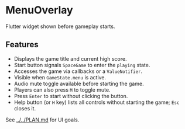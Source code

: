 # MenuOverlay

Flutter widget shown before gameplay starts.

## Features

- Displays the game title and current high score.
- Start button signals `SpaceGame` to enter the `playing` state.
- Accesses the game via callbacks or a `ValueNotifier`.
- Visible when `GameState.menu` is active.
- Audio mute toggle available before starting the game.
- Players can also press `M` to toggle mute.
- Press `Enter` to start without clicking the button.
- Help button (or `H` key) lists all controls without starting the game; `Esc`
  closes it.

See [../../PLAN.md](../../PLAN.md) for UI goals.
